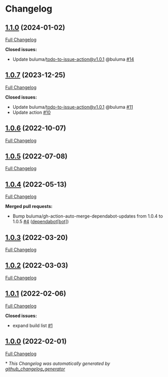 # Changelog

## [1.1.0](https://github.com/buluma/ansible-role-service/tree/1.1.0) (2024-01-02)

[Full Changelog](https://github.com/buluma/ansible-role-service/compare/1.0.7...1.1.0)

**Closed issues:**

- Update buluma/todo-to-issue-action@v1.0.1 @buluma [\#14](https://github.com/buluma/ansible-role-service/issues/14)

## [1.0.7](https://github.com/buluma/ansible-role-service/tree/1.0.7) (2023-12-25)

[Full Changelog](https://github.com/buluma/ansible-role-service/compare/1.0.6...1.0.7)

**Closed issues:**

- Update buluma/todo-to-issue-action@v1.0.1 @buluma [\#11](https://github.com/buluma/ansible-role-service/issues/11)
- Update action [\#10](https://github.com/buluma/ansible-role-service/issues/10)

## [1.0.6](https://github.com/buluma/ansible-role-service/tree/1.0.6) (2022-10-07)

[Full Changelog](https://github.com/buluma/ansible-role-service/compare/1.0.5...1.0.6)

## [1.0.5](https://github.com/buluma/ansible-role-service/tree/1.0.5) (2022-07-08)

[Full Changelog](https://github.com/buluma/ansible-role-service/compare/1.0.4...1.0.5)

## [1.0.4](https://github.com/buluma/ansible-role-service/tree/1.0.4) (2022-05-13)

[Full Changelog](https://github.com/buluma/ansible-role-service/compare/1.0.3...1.0.4)

**Merged pull requests:**

- Bump buluma/gh-action-auto-merge-dependabot-updates from 1.0.4 to 1.0.5 [\#4](https://github.com/buluma/ansible-role-service/pull/4) ([dependabot[bot]](https://github.com/apps/dependabot))

## [1.0.3](https://github.com/buluma/ansible-role-service/tree/1.0.3) (2022-03-20)

[Full Changelog](https://github.com/buluma/ansible-role-service/compare/1.0.2...1.0.3)

## [1.0.2](https://github.com/buluma/ansible-role-service/tree/1.0.2) (2022-03-03)

[Full Changelog](https://github.com/buluma/ansible-role-service/compare/1.0.1...1.0.2)

## [1.0.1](https://github.com/buluma/ansible-role-service/tree/1.0.1) (2022-02-06)

[Full Changelog](https://github.com/buluma/ansible-role-service/compare/1.0.0...1.0.1)

**Closed issues:**

- expand build list [\#1](https://github.com/buluma/ansible-role-service/issues/1)

## [1.0.0](https://github.com/buluma/ansible-role-service/tree/1.0.0) (2022-02-01)

[Full Changelog](https://github.com/buluma/ansible-role-service/compare/2fa29404f64f3a7ffdf6d20c2d73110eca960718...1.0.0)



\* *This Changelog was automatically generated by [github_changelog_generator](https://github.com/github-changelog-generator/github-changelog-generator)*
